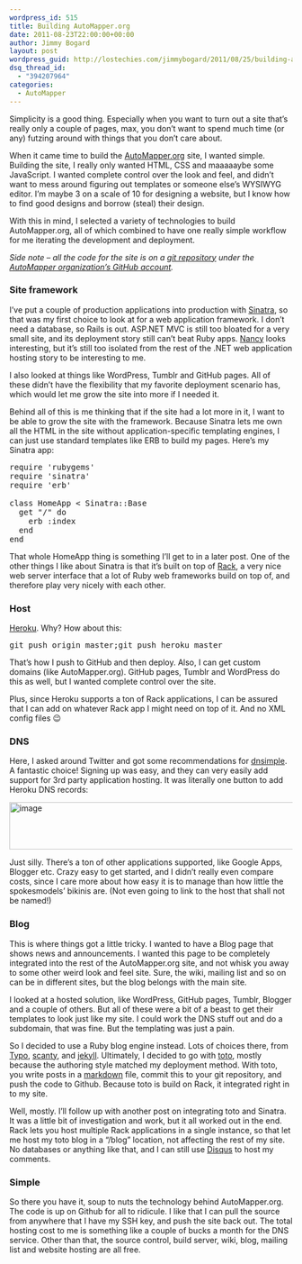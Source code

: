 ```yaml
---
wordpress_id: 515
title: Building AutoMapper.org
date: 2011-08-23T22:00:00+00:00
author: Jimmy Bogard
layout: post
wordpress_guid: http://lostechies.com/jimmybogard/2011/08/25/building-automapper-org/
dsq_thread_id:
  - "394207964"
categories:
  - AutoMapper
---
```

Simplicity is a good thing. Especially when you want to turn out a site that’s really only a couple of pages, max, you don’t want to spend much time (or any) futzing around with things that you don’t care about.

When it came time to build the [AutoMapper.org](http://automapper.org/) site, I wanted simple. Building the site, I really only wanted HTML, CSS and maaaaaybe some JavaScript. I wanted complete control over the look and feel, and didn’t want to mess around figuring out templates or someone else’s WYSIWYG editor. I’m maybe 3 on a scale of 10 for designing a website, but I know how to find good designs and borrow (steal) their design.

With this in mind, I selected a variety of technologies to build AutoMapper.org, all of which combined to have one really simple workflow for me iterating the development and deployment.

_Side note – all the code for the site is on a [git repository](https://github.com/AutoMapper/AutoMapper.website) under the [AutoMapper organization’s GitHub account](https://github.com/AutoMapper)._

### Site framework

I’ve put a couple of production applications into production with [Sinatra](http://www.sinatrarb.com/), so that was my first choice to look at for a web application framework. I don’t need a database, so Rails is out. ASP.NET MVC is still too bloated for a very small site, and its deployment story still can’t beat Ruby apps. [Nancy](https://github.com/NancyFx/Nancy) looks interesting, but it’s still too isolated from the rest of the .NET web application hosting story to be interesting to me.

I also looked at things like WordPress, Tumblr and GitHub pages. All of these didn’t have the flexibility that my favorite deployment scenario has, which would let me grow the site into more if I needed it.

Behind all of this is me thinking that if the site had a lot more in it, I want to be able to grow the site with the framework. Because Sinatra lets me own all the HTML in the site without application-specific templating engines, I can just use standard templates like ERB to build my pages. Here’s my Sinatra app:

<pre>require 'rubygems'
require 'sinatra'
require 'erb'

class HomeApp &lt; Sinatra::Base
  get "/" do
  	erb :index
  end
end</pre>

That whole HomeApp thing is something I’ll get to in a later post. One of the other things I like about Sinatra is that it’s built on top of [Rack](http://rack.rubyforge.org/), a very nice web server interface that a lot of Ruby web frameworks build on top of, and therefore play very nicely with each other.

### Host

[Heroku](http://www.heroku.com/). Why? How about this:

<pre>git push origin master;git push heroku master</pre>

That’s how I push to GitHub and then deploy. Also, I can get custom domains (like AutoMapper.org). GitHub pages, Tumblr and WordPress do this as well, but I wanted complete control over the site.

Plus, since Heroku supports a ton of Rack applications, I can be assured that I can add on whatever Rack app I might need on top of it. And no XML config files 😉

### DNS

Here, I asked around Twitter and got some recommendations for [dnsimple](https://dnsimple.com/r/18ba7dd8f1a214). A fantastic choice! Signing up was easy, and they can very easily add support for 3rd party application hosting. It was literally one button to add Heroku DNS records:

[<img style="display: inline; border: 0px;" title="image" src="http://lostechies.com/jimmybogard/files/2011/08/image_thumb.png" border="0" alt="image" width="644" height="84" />](http://lostechies.com/jimmybogard/files/2011/08/image.png)

Just silly. There’s a ton of other applications supported, like Google Apps, Blogger etc. Crazy easy to get started, and I didn’t really even compare costs, since I care more about how easy it is to manage than how little the spokesmodels’ bikinis are. (Not even going to link to the host that shall not be named!)

### Blog

This is where things got a little tricky. I wanted to have a Blog page that shows news and announcements. I wanted this page to be completely integrated into the rest of the AutoMapper.org site, and not whisk you away to some other weird look and feel site. Sure, the wiki, mailing list and so on can be in different sites, but the blog belongs with the main site.

I looked at a hosted solution, like WordPress, GitHub pages, Tumblr, Blogger and a couple of others. But all of these were a bit of a beast to get their templates to look just like my site. I could work the DNS stuff out and do a subdomain, that was fine. But the templating was just a pain.

So I decided to use a Ruby blog engine instead. Lots of choices there, from [Typo](http://fdv.github.com/typo/), [scanty](https://github.com/adamwiggins/scanty), and [jekyll](http://jekyllrb.com/). Ultimately, I decided to go with [toto](http://cloudhead.io/toto), mostly because the authoring style matched my deployment method. With toto, you write posts in a [markdown](http://daringfireball.net/projects/markdown/) file, commit this to your git repository, and push the code to Github. Because toto is build on Rack, it integrated right in to my site.

Well, mostly. I’ll follow up with another post on integrating toto and Sinatra. It was a little bit of investigation and work, but it all worked out in the end. Rack lets you host multiple Rack applications in a single instance, so that let me host my toto blog in a “/blog” location, not affecting the rest of my site. No databases or anything like that, and I can still use [Disqus](http://disqus.com) to host my comments.

### Simple

So there you have it, soup to nuts the technology behind AutoMapper.org. The code is up on Github for all to ridicule. I like that I can pull the source from anywhere that I have my SSH key, and push the site back out. The total hosting cost to me is something like a couple of bucks a month for the DNS service. Other than that, the source control, build server, wiki, blog, mailing list and website hosting are all free.
